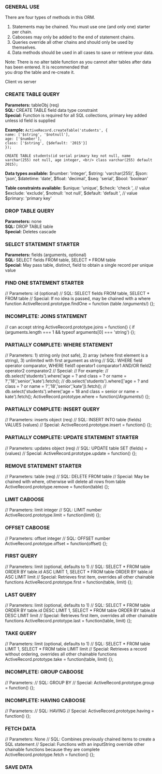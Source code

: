 ### GENERAL USE

There are four types of methods in this ORM. <br/>
1. Statements may be chained. You must use one (and only one) starter per chain. <br/>
2. Cabooses may only be added to the end of statement chains.  <br/>
3. Queries override all other chains and should only be used by themselves. <br/>
4. Data methods should be used in all cases to save or retrieve your data.  <br/>

Note: There is no alter table function as you cannot alter tables after data has been entered. It is recommended that <br/>
you drop the table and re-create it.  <br/>

Client vs server 

### CREATE TABLE QUERY
**Parameters:** tableObj (req) <br/>
**SQL:** CREATE TABLE field data type constraint <br/>
**Special:** Function is required for all SQL collections, primary key added unless id field is supplied <br/>

**Example:**
`ActiveRecord.createTable('students', {` <br/>
  `name: ['$string', '$notnull'],` <br/>
  `age: ['$number'],` <br/>
  `class: ['$string', {$default: '2015'}]` <br/>
`});` <br/>

`CREATE TABLE students(id serial primary key not null, name varchar(255) not null, age integer, <br/>
  class varchar(255) default 2015);` <br/>

**Data types available:**
  $number: 'integer',
  $string: 'varchar(255)',
  $json: 'json',
  $datetime: 'date',
  $float: 'decimal',
  $seq: 'serial',
  $bool: 'boolean'

**Table constraints available:**
    $unique: 'unique',
    $check: 'check ', // value
    $exclude: 'exclude',
    $notnull: 'not null',
    $default: 'default ', // value
    $primary: 'primary key'

### DROP TABLE QUERY
**Parameters:** none <br/>
**SQL:** DROP TABLE table  <br/>
**Special:** Deletes cascade  <br/>

### SELECT STATEMENT STARTER
**Parameters:** fields (arguments, optional) <br/>
**SQL:** SELECT fields FROM table, SELECT * FROM table <br/>
**Special:** May pass table, distinct, field to obtain a single record per unique value  <br/>

### FIND ONE STATEMENT STARTER
// Parameters: id (optional)
// SQL: SELECT fields FROM table, SELECT * FROM table
// Special: If no idea is passed, may be chained with a where function
ActiveRecord.prototype.findOne = function (table /*arguments*/) {};

### INCOMPLETE: JOINS STATEMENT
// can accept string
ActiveRecord.prototype.joins = function() {
  if (arguments.length === 1 && typeof arguments[0] === 'string') {};

### PARTIALLY COMPLETE: WHERE STATEMENT
// Parameters: 1) string only (not safe), 2) array (where first element is a string), 3) unlimited with first argument as string
// SQL: WHERE field operator comparator, WHERE field1 operator1 comparator1 AND/OR field2 operator2 comparator2
// Special:
// For example:
// db.select('students').where('age = ? and class = ? or name = ?','18','senior','kate').fetch();
// db.select('students').where(['age = ? and class = ? or name = ?','18','senior','kate']).fetch();
// db.select('students').where('age = 18 and class = senior or name = kate').fetch();
ActiveRecord.prototype.where = function(/*Arguments*/) {};

### PARTIALLY COMPLETE: INSERT QUERY
// Parameters: inserts object (req)
// SQL: INSERT INTO table (fields) VALUES (values)
// Special:
ActiveRecord.prototype.insert = function() {};

### PARTIALLY COMPLETE: UPDATE STATEMENT STARTER
// Parameters: updates object (req)
// SQL: UPDATE table SET (fields) = (values)
// Special:
ActiveRecord.prototype.update = function() {};

### REMOVE STATEMENT STARTER
// Parameters: table (req)
// SQL: DELETE FROM table
// Special: May be chained with where, otherwise will delete all rows from table
ActiveRecord.prototype.remove = function(table) {};

### LIMIT CABOOSE
// Parameters: limit integer
// SQL: LIMIT number
ActiveRecord.prototype.limit = function(limit) {};

### OFFSET CABOOSE
// Parameters: offset integer
// SQL: OFFSET number
ActiveRecord.prototype.offset = function(offset) {};

### FIRST QUERY
// Parameters: limit (optional, defaults to 1)
// SQL: SELECT * FROM table ORDER BY table.id ASC LIMIT 1, SELECT * FROM table ORDER BY table.id ASC LIMIT limit
// Special: Retrieves first item, overrides all other chainable functions
ActiveRecord.prototype.first = function(table, limit) {};

### LAST QUERY
// Parameters: limit (optional, defaults to 1)
// SQL: SELECT * FROM table ORDER BY table.id DESC LIMIT 1, SELECT * FROM table ORDER BY table.id DESC LIMIT limit
// Special: Retrieves first item, overrides all other chainable functions
ActiveRecord.prototype.last = function(table, limit) {};

### TAKE QUERY
// Parameters: limit (optional, defaults to 1)
// SQL: SELECT * FROM table LIMIT 1, SELECT * FROM table LIMIT limit
// Special: Retrieves a record without ordering, overrides all other chainable functions
ActiveRecord.prototype.take = function(table, limit) {};

### INCOMPLETE: GROUP CABOOSE
// Parameters:
// SQL: GROUP BY
// Special:
ActiveRecord.prototype.group = function() {};

### INCOMPLETE: HAVING CABOOSE
// Parameters:
// SQL: HAVING
// Special:
ActiveRecord.prototype.having = function() {};

### FETCH DATA
// Parameters: None
// SQL: Combines previously chained items to create a SQL statement
// Special: Functions with an inputString override other chainable functions because they are complete
ActiveRecord.prototype.fetch = function() {};




### SAVE DATA



